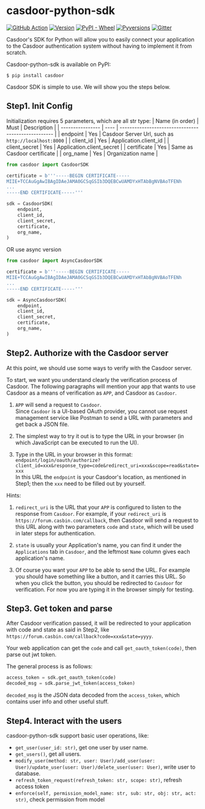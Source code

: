 # casdoor-python-sdk

[![GitHub Action](https://github.com/casdoor/casdoor-python-sdk/workflows/build/badge.svg?branch=master)](https://github.com/casdoor/casdoor-python-sdk/actions)
[![Version](https://img.shields.io/pypi/v/casdoor.svg)](https://pypi.org/project/casdoor/)
[![PyPI - Wheel](https://img.shields.io/pypi/wheel/casdoor.svg)](https://pypi.org/project/casdoor/)
[![Pyversions](https://img.shields.io/pypi/pyversions/casdoor.svg)](https://pypi.org/project/casdoor/)
[![Gitter](https://badges.gitter.im/casbin/casdoor.svg)](https://gitter.im/casbin/casdoor)

Casdoor's SDK for Python will allow you to easily connect your application to the Casdoor authentication system without having to implement it from scratch.

Casdoor-python-sdk is available on PyPI:

```console
$ pip install casdoor
```

Casdoor SDK is simple to use. We will show you the steps below.

## Step1. Init Config
Initialization requires 5 parameters, which are all str type:
| Name (in order)  | Must | Description                                         |
| ---------------- | ---- | --------------------------------------------------- |
| endpoint         | Yes  | Casdoor Server Url, such as `http://localhost:8000` |
| client_id        | Yes  | Application.client_id                               |
| client_secret    | Yes  | Application.client_secret                           |
| certificate      | Yes  | Same as Casdoor   certificate                       |
| org_name         | Yes  | Organization name                                   |

```python
from casdoor import CasdoorSDK

certificate = b'''-----BEGIN CERTIFICATE-----
MIIE+TCCAuGgAwIBAgIDAeJAMA0GCSqGSIb3DQEBCwUAMDYxHTAbBgNVBAoTFENh
...
-----END CERTIFICATE-----'''

sdk = CasdoorSDK(
    endpoint,
    client_id,
    client_secret,
    certificate,
    org_name,
)
```

OR use async version

```python
from casdoor import AsyncCasdoorSDK

certificate = b'''-----BEGIN CERTIFICATE-----
MIIE+TCCAuGgAwIBAgIDAeJAMA0GCSqGSIb3DQEBCwUAMDYxHTAbBgNVBAoTFENh
...
-----END CERTIFICATE-----'''

sdk = AsyncCasdoorSDK(
    endpoint,
    client_id,
    client_secret,
    certificate,
    org_name,
)
```


## Step2. Authorize with the Casdoor server
At this point, we should use some ways to verify with the Casdoor server.  

To start, we want you understand clearly the verification process of Casdoor.
The following paragraphs will mention your app that wants to use Casdoor as a means
of verification as `APP`, and Casdoor as `Casdoor`.

1. `APP` will send a request to `Casdoor`.  
   Since `Casdoor` is a UI-based OAuth
   provider, you cannot use request management service like Postman to send a URL
   with parameters and get back a JSON file.  
   

2. The simplest way to try it out is to type the URL in your browser (in which JavaScript can be executed to run the UI).

3. Type in the URL in your browser in this format:
`endpoint/login/oauth/authorize?client_id=xxx&response_type=code&redirect_uri=xxx&scope=read&state=xxx`  
In this URL the `endpoint` is your Casdoor's location, as mentioned in Step1; then the `xxx` need to be filled out by yourself.  

Hints:  
1. `redirect_uri` is the URL that your `APP` is configured to
listen to the response from `Casdoor`. For example, if your `redirect_uri` is `https://forum.casbin.com/callback`, then Casdoor will send a request to this URL along with two parameters `code` and `state`, which will be used in later steps for authentication.   

2. `state` is usually your Application's name, you can find it under the `Applications` tab in `Casdoor`, and the leftmost `Name` column gives each application's name. 

3. Of course you want your `APP` to be able to send the URL. For example you should have something like a button, and it carries this URL. So when you click the button, you should be redirected to `Casdoor` for verification. For now you are typing it in the browser simply for testing.
   
## Step3. Get token and parse

After Casdoor verification passed, it will be redirected to your application with code and state as said in Step2, like `https://forum.casbin.com/callback?code=xxx&state=yyyy`.

Your web application can get the `code` and call `get_oauth_token(code)`, then parse out jwt token.

The general process is as follows:

```python
access_token = sdk.get_oauth_token(code)
decoded_msg = sdk.parse_jwt_token(access_token)
```

`decoded_msg` is the JSON data decoded from the `access_token`, which contains user info and other useful stuff.

## Step4. Interact with the users

casdoor-python-sdk support basic user operations, like:

- `get_user(user_id: str)`, get one user by user name.
- `get_users()`, get all users.
- `modify_user(method: str, user: User)/add_user(user: User)/update_user(user: User)/delete_user(user: User)`, write user to database.
- `refresh_token_request(refresh_token: str, scope: str)`, refresh access token
- `enforce(self, permission_model_name: str, sub: str, obj: str, act: str)`, check permission from model

